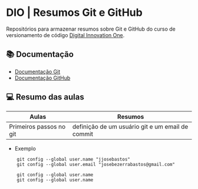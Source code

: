 # DIO | Resumos Git e GitHub

Repositórios para armazenar resumos sobre Git e GitHub do curso de versionamento de código [Digital Innovation One](https://www.dio.me).

## 📚 Documentação
- [Documentação Git](https://git-scm.com/doc)
- [Documentação GitHub](https://docs.github.com/pt)


## 💻 Resumo das aulas 

| Aulas | Resumos |
|-------|---------|
| Primeiros passos no git | definição de um usuário git e um email de commit|

- Exemplo
``` 
    git config --global user.name "jjosebastos"
    git config --global user.email "josebezerrabastos@gmail.com"

    git config --global user.name
    git config --global user.name 

```
